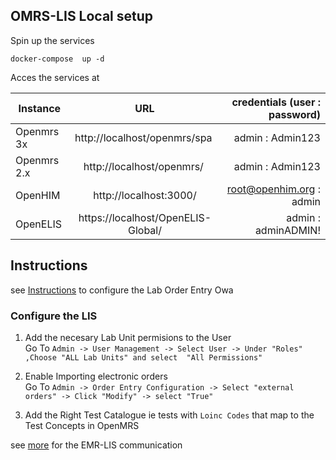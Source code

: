 ## OMRS-LIS Local setup

Spin up the services

```
docker-compose  up -d
```

Acces the services at 

| Instance  |     URL       | credentials (user : password)|
|---------- |:-------------:|------:                       |
| Openmrs 3x   |  http://localhost/openmrs/spa  | admin : Admin123 |
| Openmrs 2.x   |  http://localhost/openmrs/  | admin : Admin123 |
| OpenHIM   |    http://localhost:3000/  |  root@openhim.org : admin |
| OpenELIS | https://localhost/OpenELIS-Global/ |    admin : adminADMIN!| 

## Instructions 
see [Instructions](https://wiki.openmrs.org/display/projects/Order+Entry+UI+Administrator+Guide#OrderEntryUIAdministratorGuide-SettingsandConfiguration) to configure the Lab Order Entry Owa

### Configure the LIS
1. Add the necesary Lab Unit permisions to the User      
Go To `Admin -> User Management -> Select User -> Under "Roles" ,Choose "ALL Lab Units" and select  "All Permissions"`

2. Enable Importing electronic orders       
Go To `Admin -> Order Entry Configuration -> Select "external orders" -> Click "Modify" -> select "True"`

3. Add the Right Test Catalogue ie tests with `Loinc Codes` that map to the Test Concepts in OpenMRS

see [more](https://i-tech-uw.github.io/healthinformationexchange/lis-workflows/lis-workflows.html#tutorial-lab-order-communication-between-openmrs-and-openelis) for the EMR-LIS communication


